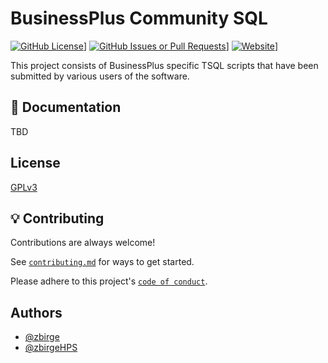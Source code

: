 
# BusinessPlus Community SQL

[![GitHub License](https://img.shields.io/github/license/BusinessPlus-Community/bp-community-sql)](https://github.com/BusinessPlus-Community/bp-community-sql/blob/main/LICENSE.md)]
[![GitHub Issues or Pull Requests](https://img.shields.io/github/issues/BusinessPlus-Community/bp-community-sql)](https://github.com/BusinessPlus-Community/bp-community-sql/issues)]
[![Website](https://img.shields.io/website?url=https%3A%2F%2Fwww.bpluscommunity.org%2F)](https://www.bpluscommunity.org)]




This project consists of BusinessPlus specific TSQL scripts that have been submitted by various users of the software.




## 📄 Documentation

TBD


## License

[GPLv3](https://www.gnu.org/licenses/licenses.html#GPL)


## 💡 Contributing

Contributions are always welcome!

See [`contributing.md`](https://github.com/BusinessPlus-Community/bp-community-sql/blob/main/CONTRIBUTING.md) for ways to get started.

Please adhere to this project's [`code of conduct`](https://github.com/BusinessPlus-Community/bp-community-sql/blob/main/CODE_OF_CONDUCT.md).


## Authors

- [@zbirge](https://www.github.com/zbirge)
- [@zbirgeHPS](https://github.com/zbirgeHPS)

